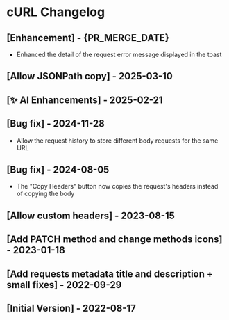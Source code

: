 # cURL Changelog

## [Enhancement] - {PR_MERGE_DATE}

- Enhanced the detail of the request error message displayed in the toast

## [Allow JSONPath copy] - 2025-03-10

## [✨ AI Enhancements] - 2025-02-21

## [Bug fix] - 2024-11-28

- Allow the request history to store different body requests for the same URL

## [Bug fix] - 2024-08-05

- The "Copy Headers" button now copies the request's headers instead of copying the body

## [Allow custom headers] - 2023-08-15

## [Add PATCH method and change methods icons] - 2023-01-18

## [Add requests metadata title and description + small fixes] - 2022-09-29

## [Initial Version] - 2022-08-17
